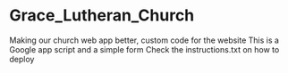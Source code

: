 # Grace_Lutheran_Church
Making our church web app better, custom code for the  website 
This is a Google app script and a simple form 
Check the instructions.txt on how to deploy
